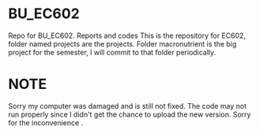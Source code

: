 # BU_EC602
Repo for BU_EC602. Reports and codes
This is the repository for EC602, folder named projects are the projects.
Folder macronutrient is the big project for the semester, I will commit to that folder periodically.

# NOTE
Sorry my computer was damaged and is still not fixed. The code may not run properly since I didn't get the chance to upload the new version. Sorry for the inconvenience .
